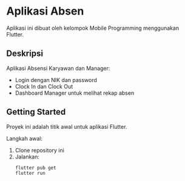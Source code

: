 # Aplikasi Absen

Aplikasi ini dibuat oleh kelompok Mobile Programming menggunakan Flutter.

## Deskripsi

Aplikasi Absensi Karyawan dan Manager:
- Login dengan NIK dan password
- Clock In dan Clock Out
- Dashboard Manager untuk melihat rekap absen

## Getting Started

Proyek ini adalah titik awal untuk aplikasi Flutter.

Langkah awal:
1. Clone repository ini
2. Jalankan:
   ```bash
   flutter pub get
   flutter run

